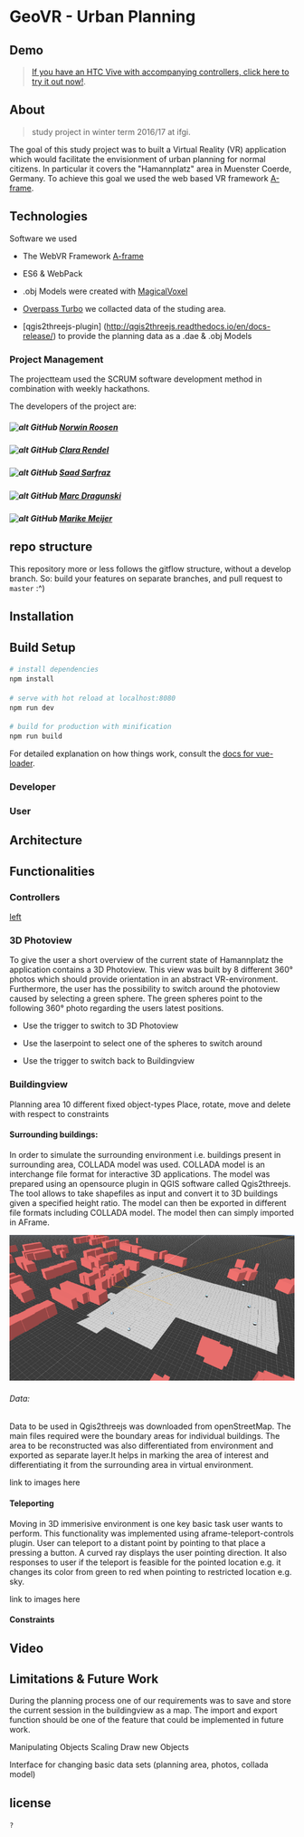 # GeoVR - Urban Planning

## Demo
> [If you have an HTC Vive with accompanying controllers, click here to try it out now!](https://crend02.github.io/GeoVR).

## About
> study project in winter term 2016/17 at ifgi.



The goal of this study project was to built a Virtual Reality (VR) application which would facilitate the envisionment of urban planning for normal citizens. In particular it covers the "Hamannplatz" area in Muenster Coerde, Germany. To achieve this goal we used the web based VR framework [A-frame](https://aframe.io/).




## Technologies

Software we used 

* The WebVR Framework [A-frame](https://aframe.io/)

* ES6 & WebPack
 
* .obj Models were created with [MagicalVoxel](https://ephtracy.github.io/)

* [Overpass Turbo](https://overpass-turbo.eu/) we collacted data of the studing area.

* [qgis2threejs-plugin] (http://qgis2threejs.readthedocs.io/en/docs-release/) to provide the planning data as a .dae & .obj Models



### Project Management

The projectteam used the SCRUM software development method in combination with weekly hackathons. 

The developers of the project are:
##### ![alt GitHub](http://i.imgur.com/0o48UoR.png") [Norwin Roosen](https://github.com/noerw)
##### ![alt GitHub](http://i.imgur.com/0o48UoR.png") [Clara Rendel](https://github.com/crend02)
##### ![alt GitHub](http://i.imgur.com/0o48UoR.png") [Saad Sarfraz](https://github.com/saadsarfrazz)
##### ![alt GitHub](http://i.imgur.com/0o48UoR.png") [Marc Dragunski](https://github.com/mdragunski)
##### ![alt GitHub](http://i.imgur.com/0o48UoR.png") [Marike Meijer](https://github.com/marikemau)

## repo structure
This repository more or less follows the gitflow structure, without a develop branch.
So: build your features on separate branches, and pull request to `master` :^)

## Installation

## Build Setup

``` bash
# install dependencies
npm install

# serve with hot reload at localhost:8080
npm run dev

# build for production with minification
npm run build
```

For detailed explanation on how things work, consult the [docs for vue-loader](http://vuejs.github.io/vue-loader).



### Developer

### User

## Architecture

## Functionalities


### Controllers 

[left](images_documentation/left.png)

### 3D Photoview

To give the user a short overview of the current state of Hamannplatz the application contains a 3D Photoview. This view was built by 8 different 360° photos which should provide orientation in an abstract VR-environment. Furthermore, the user has the possibility to switch around the photoview caused by selecting a green sphere. The green spheres point to the following  360° photo regarding the users latest positions.   

* Use the trigger to switch to 3D Photoview

* Use the laserpoint to select one of the spheres to switch around 

* Use the trigger to switch back to Buildingview


### Buildingview

Planning area
10 different fixed object-types
Place, rotate, move and delete with respect to constraints
#### Surrounding buildings:
In order to simulate the surrounding environment i.e. buildings present in surrounding area, COLLADA model was used. COLLADA model is an interchange file format for interactive 3D applications.
The model was prepared using an opensource plugin in QGIS software called Qgis2threejs. The tool allows to take shapefiles as input and convert it to 3D buildings given a specified height ratio.
The model can then be exported in different file formats including COLLADA model. The model then can simply imported in AFrame.


![functionality](images_documentation/aoi.png)

###### Data:
Data to be used in Qgis2threejs was downloaded from openStreetMap. The main files required were the boundary areas for individual buildings. The area to be reconstructed was also differentiated from environment and exported as separate layer.It helps in marking the area of interest and differentiating it from the surrounding area in virtual environment.

link to images here
#### Teleporting
Moving in 3D immerisive environment is one key basic task user wants to perform. This functionality was implemented using aframe-teleport-controls plugin. User can teleport to a distant point by pointing to that place a pressing a button.
A curved ray displays the user pointing direction. It also responses to user if the teleport is feasible for the pointed location e.g. it changes its color from green to red when pointing to restricted location e.g. sky.

link to images here

#### Constraints


## Video

## Limitations & Future Work

During the planning process one of our requirements was to save and store the current session in the buildingview as a map. The import and export function should be one of the feature that could be implemented in future work.

Manipulating Objects
Scaling
Draw new Objects

Interface for changing basic data sets (planning area, photos, collada model)


## license
`?`
